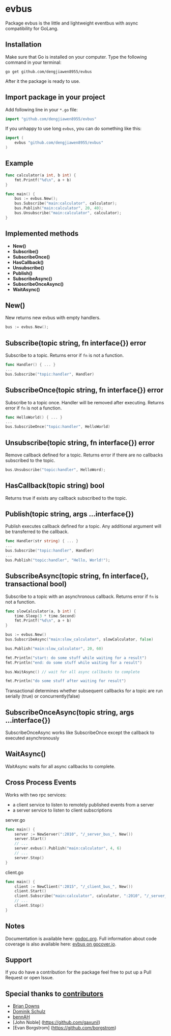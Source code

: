 # evbus

Package evbus is the little and lightweight eventbus with async compatibility for GoLang.

## Installation

Make sure that Go is installed on your computer.
Type the following command in your terminal:

	go get github.com/dengjiawen8955/evbus

After it the package is ready to use.

## Import package in your project

Add following line in your `*.go` file:

```go
import "github.com/dengjiawen8955/evbus"
```

If you unhappy to use long `evbus`, you can do something like this:

```go
import (
	evbus "github.com/dengjiawen8955/evbus"
)
```

## Example

```go
func calculator(a int, b int) {
	fmt.Printf("%d\n", a + b)
}

func main() {
	bus := evbus.New();
	bus.Subscribe("main:calculator", calculator);
	bus.Publish("main:calculator", 20, 40);
	bus.Unsubscribe("main:calculator", calculator);
}
```

## Implemented methods

* **New()**
* **Subscribe()**
* **SubscribeOnce()**
* **HasCallback()**
* **Unsubscribe()**
* **Publish()**
* **SubscribeAsync()**
* **SubscribeOnceAsync()**
* **WaitAsync()**

## New()

New returns new evbus with empty handlers.

```go
bus := evbus.New();
```

## Subscribe(topic string, fn interface{}) error

Subscribe to a topic. Returns error if `fn` is not a function.

```go
func Handler() { ... }
...
bus.Subscribe("topic:handler", Handler)
```

## SubscribeOnce(topic string, fn interface{}) error

Subscribe to a topic once. Handler will be removed after executing. Returns error if `fn` is not a function.

```go
func HelloWorld() { ... }
...
bus.SubscribeOnce("topic:handler", HelloWorld)
```

## Unsubscribe(topic string, fn interface{}) error

Remove callback defined for a topic. Returns error if there are no callbacks subscribed to the topic.

```go
bus.Unsubscribe("topic:handler", HelloWord);
```

## HasCallback(topic string) bool

Returns true if exists any callback subscribed to the topic.

## Publish(topic string, args ...interface{})

Publish executes callback defined for a topic. Any additional argument will be transferred to the callback.

```go
func Handler(str string) { ... }
...
bus.Subscribe("topic:handler", Handler)
...
bus.Publish("topic:handler", "Hello, World!");
```

## SubscribeAsync(topic string, fn interface{}, transactional bool)

Subscribe to a topic with an asynchronous callback. Returns error if `fn` is not a function.

```go
func slowCalculator(a, b int) {
	time.Sleep(3 * time.Second)
	fmt.Printf("%d\n", a + b)
}

bus := evbus.New()
bus.SubscribeAsync("main:slow_calculator", slowCalculator, false)

bus.Publish("main:slow_calculator", 20, 60)

fmt.Println("start: do some stuff while waiting for a result")
fmt.Println("end: do some stuff while waiting for a result")

bus.WaitAsync() // wait for all async callbacks to complete

fmt.Println("do some stuff after waiting for result")
```

Transactional determines whether subsequent callbacks for a topic are run serially (true) or concurrently(false)

## SubscribeOnceAsync(topic string, args ...interface{})

SubscribeOnceAsync works like SubscribeOnce except the callback to executed asynchronously

## WaitAsync()

WaitAsync waits for all async callbacks to complete.

## Cross Process Events

Works with two rpc services:

* a client service to listen to remotely published events from a server
* a server service to listen to client subscriptions

server.go

```go
func main() {
    server := NewServer(":2010", "/_server_bus_", New())
    server.Start()
    // ...
    server.evbus().Publish("main:calculator", 4, 6)
    // ...
    server.Stop()
}
```

client.go

```go
func main() {
    client := NewClient(":2015", "/_client_bus_", New())
    client.Start()
    client.Subscribe("main:calculator", calculator, ":2010", "/_server_bus_")
    // ...
    client.Stop()
}
```

## Notes

Documentation is available here: [godoc.org](https://godoc.org/github.com/dengjiawen8955/evbus).
Full information about code coverage is also available here: [evbus on gocover.io](http://gocover.io/github.com/dengjiawen8955/evbus).

## Support

If you do have a contribution for the package feel free to put up a Pull Request or open Issue.

## Special thanks to [contributors](https://github.com/dengjiawen8955/evbus/graphs/contributors)

* [Brian Downs](https://github.com/briandowns)
* [Dominik Schulz](https://github.com/gittex)
* [bennAH](https://github.com/bennAH)
* [John Noble] (<https://github.com/gaxunil>)
* [Evan Borgstrom] (<https://github.com/borgstrom>)
